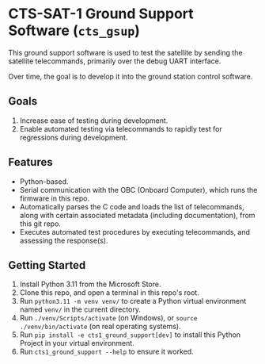 # CTS-SAT-1 Ground Support Software (`cts_gsup`)

This ground support software is used to test the satellite by sending the satellite telecommands,
primarily over the debug UART interface.

Over time, the goal is to develop it into the ground station control software.

## Goals

1. Increase ease of testing during development.
2. Enable automated testing via telecommands to rapidly test for regressions during development.

## Features

* Python-based.
* Serial communication with the OBC (Onboard Computer), which runs the firmware in this repo.
* Automatically parses the C code and loads the list of telecommands, along with certain associated metadata (including documentation), from this git repo.
* Executes automated test procedures by executing telecommands, and assessing the response(s).

## Getting Started

1. Install Python 3.11 from the Microsoft Store.
2. Clone this repo, and open a terminal in this repo's root.
3. Run `python3.11 -m venv venv/` to create a Python virtual environment named `venv/` in the current directory.
4. Run `./venv/Scripts/activate` (on Windows), or `source ./venv/bin/activate` (on real operating systems).
5. Run `pip install -e cts1_ground_support[dev]` to install this Python Project in your virtual environment.
6. Run `cts1_ground_support --help` to ensure it worked.
